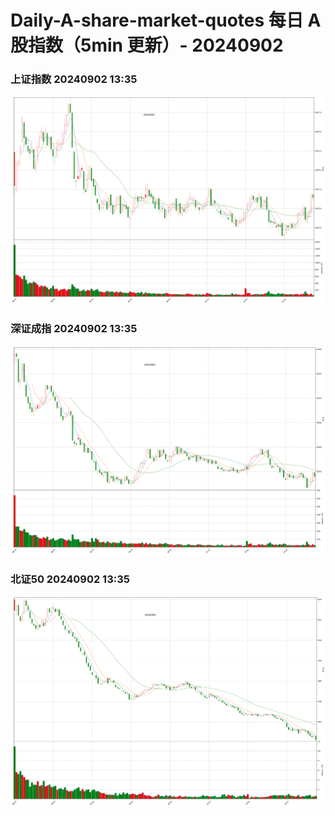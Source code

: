 
# Daily-A-share-market-quotes 每日 A 股指数（5min 更新）- 20240902

### 上证指数 20240902 13:35
![](./fig/2024/9/20240902-sh000001.png)

### 深证成指 20240902 13:35
![](./fig/2024/9/20240902-sz399001.png)

### 北证50 20240902 13:35
![](./fig/2024/9/20240902-bj899050.png)
